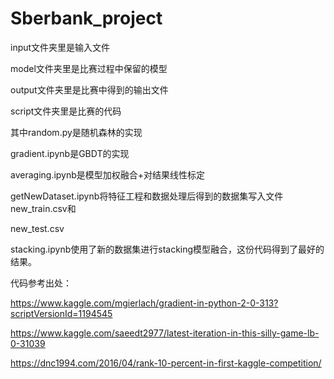 ﻿# Sberbank_project

input文件夹里是输入文件

model文件夹里是比赛过程中保留的模型

output文件夹里是比赛中得到的输出文件

script文件夹里是比赛的代码

其中random.py是随机森林的实现

gradient.ipynb是GBDT的实现

averaging.ipynb是模型加权融合+对结果线性标定

getNewDataset.ipynb将特征工程和数据处理后得到的数据集写入文件new_train.csv和

new_test.csv

stacking.ipynb使用了新的数据集进行stacking模型融合，这份代码得到了最好的结果。

代码参考出处：

https://www.kaggle.com/mgierlach/gradient-in-python-2-0-313?scriptVersionId=1194545

https://www.kaggle.com/saeedt2977/latest-iteration-in-this-silly-game-lb-0-31039

https://dnc1994.com/2016/04/rank-10-percent-in-first-kaggle-competition/

